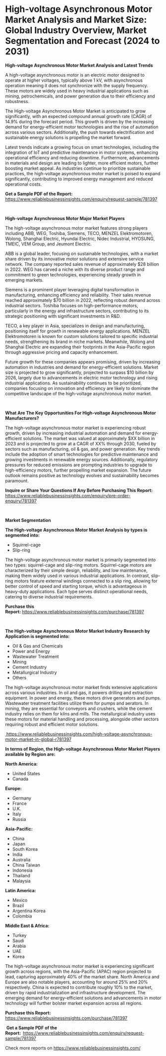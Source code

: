 <p><h1>High-voltage Asynchronous Motor Market Analysis and Market Size: Global Industry Overview, Market Segmentation and Forecast (2024 to 2031)</h1></p><p><strong>High-voltage Asynchronous Motor Market Analysis and Latest Trends</strong></p>
<p><p>A high-voltage asynchronous motor is an electric motor designed to operate at higher voltages, typically above 1 kV, with asynchronous operation meaning it does not synchronize with the supply frequency. These motors are widely used in heavy industrial applications such as mining, petrochemicals, and power generation due to their efficiency and robustness.</p><p>The High-voltage Asynchronous Motor Market is anticipated to grow significantly, with an expected compound annual growth rate (CAGR) of 14.9% during the forecast period. This growth is driven by the increasing demand for energy-efficient motor technologies and the rise of automation across various sectors. Additionally, the push towards electrification and sustainable energy solutions is propelling the market forward. </p><p>Latest trends indicate a growing focus on smart technologies, including the integration of IoT and predictive maintenance in motor systems, enhancing operational efficiency and reducing downtime. Furthermore, advancements in materials and design are leading to lighter, more efficient motors, further boosting market appeal. As industries continue to prioritize sustainable practices, the high-voltage asynchronous motor market is poised to expand significantly, contributing to improved energy management and reduced operational costs.</p></p>
<p><strong>Get a Sample PDF of the Report:&nbsp;</strong> <a href="https://www.reliablebusinessinsights.com/enquiry/request-sample/781397?utm_campaign=1950&utm_medium=2&utm_source=Github&utm_content=ia&utm_term=30122024&utm_id=high-voltage-asynchronous-motor">https://www.reliablebusinessinsights.com/enquiry/request-sample/781397</a></p>
<p>&nbsp;</p>
<p><strong>High-voltage Asynchronous Motor Major Market Players</strong></p>
<p><p>The high-voltage asynchronous motor market features strong players including ABB, WEG, Toshiba, Siemens, TECO, MENZEL Elektromotoren, Wolong, Shanghai Electric, Hyundai Electric, Nidec Industrial, HYOSUNG, TMEIC, VEM Group, and Jeumont Electric. </p><p>ABB is a global leader, focusing on sustainable technologies, with a market share driven by its innovative motor solutions and extensive service network. The company reported sales revenue of approximately $28 billion in 2022. WEG has carved a niche with its diverse product range and commitment to green technologies, experiencing steady growth in emerging markets.</p><p>Siemens is a prominent player leveraging digital transformation in manufacturing, enhancing efficiency and reliability. Their sales revenue reached approximately $70 billion in 2022, reflecting robust demand across industrial sectors. Toshiba focuses on high-performance motors, particularly in the energy and infrastructure sectors, contributing to its strategic positioning with significant investments in R&D.</p><p>TECO, a key player in Asia, specializes in design and manufacturing, positioning itself for growth in renewable energy applications. MENZEL Elektromotoren is known for custom solutions tailored to specific industrial needs, strengthening its brand in niche markets. Meanwhile, Wolong and Shanghai Electric are expanding their footprints in the Asia-Pacific region through aggressive pricing and capacity enhancement.</p><p>Future growth for these companies appears promising, driven by increasing automation in industries and demand for energy-efficient solutions. Market size is projected to grow significantly, projected to surpass $10 billion by 2026, largely due to advancements in electric motor technology and rising industrial applications. As sustainability continues to be prioritized, companies focusing on innovation and efficiency are likely to dominate the competitive landscape of the high-voltage asynchronous motor market.</p></p>
<p>&nbsp;</p>
<p><strong>What Are The Key Opportunities For High-voltage Asynchronous Motor Manufacturers?</strong></p>
<p><p>The high-voltage asynchronous motor market is experiencing robust growth, driven by increasing industrial automation and demand for energy-efficient solutions. The market was valued at approximately $XX billion in 2023 and is projected to grow at a CAGR of XX% through 2030, fueled by sectors such as manufacturing, oil & gas, and power generation. Key trends include the adoption of smart technologies for predictive maintenance and growing investments in renewable energy sources. Additionally, regulatory pressures for reduced emissions are prompting industries to upgrade to high-efficiency motors, further propelling market expansion. The future outlook remains positive as technology evolves and sustainability becomes paramount.</p></p>
<p><strong>Inquire or Share Your Questions If Any Before Purchasing This Report:</strong> <a href="https://www.reliablebusinessinsights.com/enquiry/pre-order-enquiry/781397?utm_campaign=1950&utm_medium=2&utm_source=Github&utm_content=ia&utm_term=30122024&utm_id=high-voltage-asynchronous-motor">https://www.reliablebusinessinsights.com/enquiry/pre-order-enquiry/781397</a></p>
<p>&nbsp;</p>
<p><strong>Market Segmentation</strong></p>
<p><strong>The High-voltage Asynchronous Motor Market Analysis by types is segmented into:</strong></p>
<p><ul><li>Squirrel-cage</li><li>Slip-ring</li></ul></p>
<p><p>The high-voltage asynchronous motor market is primarily segmented into two types: squirrel-cage and slip-ring motors. Squirrel-cage motors are characterized by their simple design, reliability, and low maintenance, making them widely used in various industrial applications. In contrast, slip-ring motors feature external windings connected to a slip ring, allowing for better control of speed and starting torque, which is advantageous in heavy-duty applications. Each type serves distinct operational needs, catering to diverse industrial requirements.</p></p>
<p><strong>Purchase this Report:&nbsp;</strong><a href="https://www.reliablebusinessinsights.com/purchase/781397?utm_campaign=1950&utm_medium=2&utm_source=Github&utm_content=ia&utm_term=30122024&utm_id=high-voltage-asynchronous-motor">https://www.reliablebusinessinsights.com/purchase/781397</a></p>
<p>&nbsp;</p>
<p><strong>The High-voltage Asynchronous Motor Market Industry Research by Application is segmented into:</strong></p>
<p><ul><li>Oil & Gas and Chemicals</li><li>Power and Energy</li><li>Wastewater Treatment</li><li>Mining</li><li>Cement Industry</li><li>Metallurgical Industry</li><li>Others</li></ul></p>
<p><p>The high-voltage asynchronous motor market finds extensive applications across various industries. In oil and gas, it powers drilling and extraction equipment. In power and energy, these motors drive generators and pumps. Wastewater treatment facilities utilize them for pumps and aerators. In mining, they are essential for conveyors and crushers, while the cement industry relies on them for kilns and mills. The metallurgical industry uses these motors for material handling and processing, alongside other sectors requiring robust and efficient motor solutions.</p></p>
<p><a href="https://www.reliablebusinessinsights.com/high-voltage-asynchronous-motor-market-in-global-r781397?utm_campaign=1950&utm_medium=2&utm_source=Github&utm_content=ia&utm_term=30122024&utm_id=high-voltage-asynchronous-motor">&nbsp;https://www.reliablebusinessinsights.com/high-voltage-asynchronous-motor-market-in-global-r781397</a></p>
<p><strong>In terms of Region, the High-voltage Asynchronous Motor Market Players available by Region are:</strong></p>
<p>
    <p> <strong> North America: </strong>
        <ul>
            <li>United States</li>
            <li>Canada</li>
        </ul>
        </p> 
    <p> <strong> Europe: </strong>
        <ul>
            <li>Germany</li>
            <li>France</li>
            <li>U.K.</li>
            <li>Italy</li>
            <li>Russia</li>
        </ul>
        </p> 
    <p> <strong> Asia-Pacific: </strong>
        <ul>
            <li>China</li>
            <li>Japan</li>
            <li>South Korea</li>
            <li>India</li>
            <li>Australia</li>
            <li>China Taiwan</li>
            <li>Indonesia</li>
            <li>Thailand</li>
            <li>Malaysia</li>
        </ul>
        </p> 
    <p> <strong> Latin America: </strong>
        <ul>
            <li>Mexico</li>
            <li>Brazil</li>
            <li>Argentina Korea</li>
            <li>Colombia</li>
        </ul>
        </p> 
    <p> <strong> Middle East & Africa: </strong>
        <ul>
            <li>Turkey</li>
            <li>Saudi</li>
            <li>Arabia</li>
            <li>UAE</li>
            <li>Korea</li>
        </ul>
    </p>
    </p>
<p><p>The high-voltage asynchronous motor market is experiencing significant growth across regions, with the Asia-Pacific (APAC) region projected to lead, capturing approximately 40% of the market share. North America and Europe are also notable players, accounting for around 25% and 20% respectively. China is expected to contribute roughly 10% to the market, driven by rapid industrialization and infrastructure development. The emerging demand for energy-efficient solutions and advancements in motor technology will further bolster market expansion across all regions.</p></p>
<p><strong>Purchase this Report: </strong><a href="https://www.reliablebusinessinsights.com/purchase/781397?utm_campaign=1950&utm_medium=2&utm_source=Github&utm_content=ia&utm_term=30122024&utm_id=high-voltage-asynchronous-motor">https://www.reliablebusinessinsights.com/purchase/781397</a></p>
<p>&nbsp;<strong>Get a Sample PDF of the Report:&nbsp;&nbsp;</strong><a href="https://www.reliablebusinessinsights.com/enquiry/request-sample/781397?utm_campaign=1950&utm_medium=2&utm_source=Github&utm_content=ia&utm_term=30122024&utm_id=high-voltage-asynchronous-motor">https://www.reliablebusinessinsights.com/enquiry/request-sample/781397</a></p>
<p><strong></strong></p>
<p>Check more reports on <a href="https://www.reliablebusinessinsights.com/?utm_campaign=1950&utm_medium=2&utm_source=Github&utm_content=ia&utm_term=30122024&utm_id=high-voltage-asynchronous-motor">https://www.reliablebusinessinsights.com/</a></p>